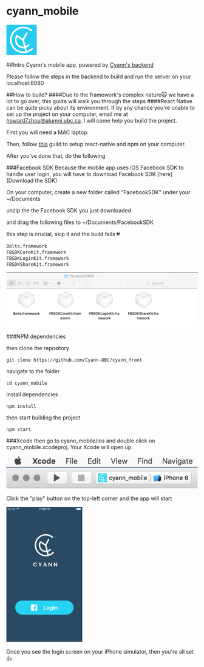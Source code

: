# cyann_mobile 
![icon](/screenshot/Icon-Small-40@2x.png?raw=true "Optional Title") 

##Intro
Cyann's mobile app, powered by [Cyann's backend](https://github.com/Cyann-UBC/Cyann)

Please follow the steps in the backend to build and run the server on your localhost:8080

##How to build?
####Due to the framework's complex nature:scream_cat: we have a lot to go over, this guide will walk you through the steps
####React Native can be quite picky about its environment. If by any chance you're unable to set up the project on your computer, email me at howard7zhou@alumni.ubc.ca. I will come help you build the project.

First you will need a MAC laptop.

Then, follow [this](https://facebook.github.io/react-native/docs/getting-started.html) guild to setup react-native and npm on your computer.

After you've done that, do the following

###Facebook SDK
Because the mobile app uses iOS Facebook SDK to handle user login, you will have to download Facebook SDK [here](Download the SDK)

On your computer, create a new folder called "FacebookSDK" under your ~/Documents

unzip the the Facebook SDK you just downloaded

and drag the following files to ~/Documents/FacebookSDK

this step is crucial, skip it and the build fails :broken_heart:
```
Bolts.framework
FBSDKCoreKit.framework
FBSDKLoginKit.framework
FBSDKShareKit.framework
```

![xcode](/screenshot/facebook.png?raw=true "Optional Title")

###NPM dependencies

then clone the repository
```
git clone https://github.com/Cyann-UBC/cyann_front
```

navigate to the folder
```
cd cyann_mobile
```

install dependencies
```
npm install
```

then start building the project
```
npm start
```

###Xcode
then
go to cyann_mobile/ios and double click on cyann_mobile.xcodeproj. Your Xcode will open up.

![xcode](/screenshot/xcode.png?raw=true "Optional Title")

Click the "play" button on the top-left corner and the app will start

<img src="/screenshot/login.png" width="200">

Once you see the login screen on your iPhone simulator, then you're all set :+1:


